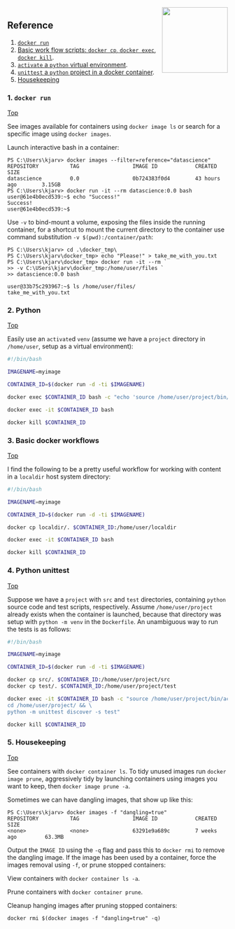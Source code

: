 <img align="right" src="https://img.shields.io/badge/Docker-2496ED?style=for-the-badge&logo=docker&logoColor=white" width=150>

## Reference
1. [`docker run`](#docker-run)
2. [Basic work flow scripts: `docker cp`, `docker exec`, `docker kill`](#docker-workflows).
3. [`activate` a `python` virtual environment](#python).
4. [`unittest` a `python` project in a docker container](#python-unittest).
5. [Housekeeping](#housekeeping)

### 1. `docker run`
[Top](reference)

See images available for containers using `docker image ls` or search for a specific image using `docker images`.

Launch interactive bash in a container:

```
PS C:\Users\kjarv> docker images --filter=reference="datascience"
REPOSITORY          TAG                 IMAGE ID            CREATED             SIZE
datascience         0.0                 0b724383f0d4        43 hours ago        3.15GB
PS C:\Users\kjarv> docker run -it --rm datascience:0.0 bash
user@61e4b0ecd539:~$ echo "Success!"
Success!
user@61e4b0ecd539:~$
```

Use `-v` to bind-mount a volume, exposing the files inside the running container, for a shortcut to mount the current directory to the container use command substitution `-v $(pwd):/container/path`:

```
PS C:\Users\kjarv> cd .\docker_tmp\
PS C:\Users\kjarv\docker_tmp> echo "Please!" > take_me_with_you.txt
PS C:\Users\kjarv\docker_tmp> docker run -it --rm `
>> -v C:\USers\kjarv\docker_tmp:/home/user/files `
>> datascience:0.0 bash

user@33b75c293967:~$ ls /home/user/files/
take_me_with_you.txt

```

### 2. Python
[Top](#reference)

Easily use an `activate`d `venv` (assume we have a `project` directory in `/home/user`, setup as a virtual environment):

```bash
#!/bin/bash

IMAGENAME=myimage

CONTAINER_ID=$(docker run -d -ti $IMAGENAME)

docker exec $CONTAINER_ID bash -c "echo 'source /home/user/project/bin/activate' >> /home/user/.bashrc"

docker exec -it $CONTAINER_ID bash

docker kill $CONTAINER_ID
```

### 3. Basic docker workflows
[Top](#reference)

I find the following to be a pretty useful workflow for working with content in a `localdir` host system directory:

```bash
#!/bin/bash

IMAGENAME=myimage

CONTAINER_ID=$(docker run -d -ti $IMAGENAME)

docker cp localdir/. $CONTAINER_ID:/home/user/localdir

docker exec -it $CONTAINER_ID bash

docker kill $CONTAINER_ID
```

### 4. Python unittest
[Top](#reference)

Suppose we have a `project` with `src` and `test` directories, containing `python` source code and test scripts, respectively. Assume `/home/user/project` already exists when the container is launched, because that directory was setup with `python -m venv` in the `Dockerfile`. An unambiguous way to run the tests is as follows:

```bash
#!/bin/bash

IMAGENAME=myimage

CONTAINER_ID=$(docker run -d -ti $IMAGENAME)

docker cp src/. $CONTAINER_ID:/home/user/project/src
docker cp test/. $CONTAINER_ID:/home/user/project/test

docker exec -it $CONTAINER_ID bash -c "source /home/user/project/bin/activate && \
cd /home/user/project/ && \ 
python -m unittest discover -s test"

docker kill $CONTAINER_ID
```

### 5. Housekeeping
[Top](#reference)

See containers with `docker container ls`. To tidy unused images run `docker image prune`, aggressively tidy by launching containers using images you want to keep, then `docker image prune -a`.

Sometimes we can have dangling images, that show up like this:

```
PS C:\Users\kjarv> docker images -f "dangling=true"
REPOSITORY          TAG                 IMAGE ID            CREATED             SIZE
<none>              <none>              63291e9a689c        7 weeks ago         63.3MB
```

Output the `IMAGE ID` using the `-q` flag and pass this to `docker rmi` to remove the dangling image. If the image has been used by a container, force the images removal using `-f`, or prune stopped containers:

View containers with `docker container ls -a`.

Prune containers with `docker container prune`.

Cleanup hanging images after pruning stopped containers:

`docker rmi $(docker images -f "dangling=true" -q)`



